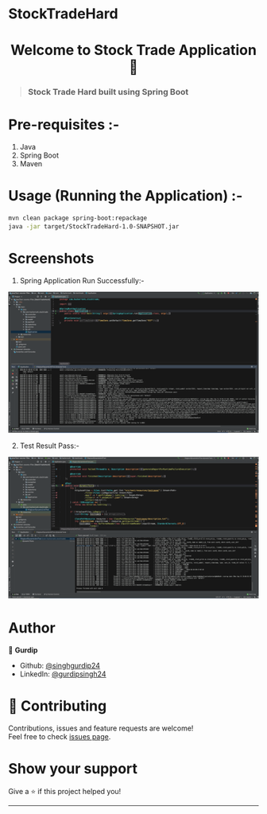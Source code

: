 # StockTradeHard

<h1 align="center">Welcome to Stock Trade Application👋  <a href="https://github.com/singhgurdip24/StockTradeHard" target="_blank"></a></h1>

> ### Stock Trade Hard built using Spring Boot

# Pre-requisites :-
1. Java
2. Spring Boot
3. Maven

# Usage (Running the Application) :-
```sh
mvn clean package spring-boot:repackage
java -jar target/StockTradeHard-1.0-SNAPSHOT.jar
```

# Screenshots
1) Spring Application Run Successfully:-

![alt text](https://github.com/singhgurdip24/StockTradeHard/blob/master/images/Screenshot2?raw=true)

2) Test Result Pass:-

![alt text](https://github.com/singhgurdip24/StockTradeHard/blob/master/images/Screenshot1?raw=true)

# Author

👤 **Gurdip**

* Github: [@singhgurdip24](https://github.com/singhgurdip24)
* LinkedIn: [@gurdipsingh24](https://www.linkedin.com/in/gurdipsingh24/)

# 🤝 Contributing

Contributions, issues and feature requests are welcome!<br />Feel free to check [issues page](https://github.com/singhgurdip24/StockTradeHard/issues).

# Show your support

Give a ⭐️ if this project helped you!

***
